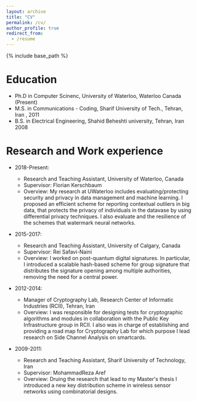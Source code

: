 ```yaml
---
layout: archive
title: "CV"
permalink: /cv/
author_profile: true
redirect_from:
  - /resume
---
```


{% include base_path %}

Education
======
* Ph.D in Computer Scinenc, University of Waterloo, Waterloo Canada (Present)
* M.S. in Communications - Coding, Sharif University of Tech., Tehran, Iran , 2011
* B.S. in Electrical Engineering, Shahid Beheshti university, Tehran, Iran 2008

Research and Work experience
======
* 2018-Present: 
  * Research and Teaching Assistant, University of Waterloo, Canada
  * Supervisor: Florian Kerschbaum
  * Overview: My research at UWaterloo includes evaluating/protecting security and privacy in data management and machine learning. I proposed an efficient scheme for reporting contextual outliers in big data, that protects the privacy of individuals in the datavase by using differential privacy techniques. I also evaluate and the resilience of the schemes that watermark neural networks. 
  
* 2015-2017: 
  * Research and Teaching Assistant, University of Calgary, Canada
  * Supervisor: Rei Safavi-Naini
  * Overview: I worked on post-quantum digital signatures. In particular, I introduced a scalable hash-based scheme for group signature that distributes the signature opening among multiple authorities, removing the need for a central power. 

* 2012-2014: 
  * Manager of Cryptography Lab, Research Center of Informatic Industries (RCII), Tehran, Iran
  * Overview: I was responsible for designing tests for cryptographic algorithms and modules in collaboration with the Public Key Infrastructure group in RCII. I also was in charge of establishing and providing a road map for Cryptography Lab for which purpose I lead research on Side Channel Analysis on smartcards.  

* 2009-2011:
  * Research and Teaching Assistant, Sharif University of Technology, Iran
  * Supervisor: MohammadReza Aref
  * Overview: Druing the research that lead to my Master's thesis I introduced a new key distribution scheme in wireless sensor networks using combinatorial designs. 
